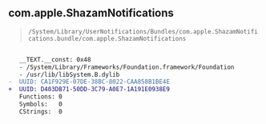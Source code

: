 ## com.apple.ShazamNotifications

> `/System/Library/UserNotifications/Bundles/com.apple.ShazamNotifications.bundle/com.apple.ShazamNotifications`

```diff

   __TEXT.__const: 0x48
   - /System/Library/Frameworks/Foundation.framework/Foundation
   - /usr/lib/libSystem.B.dylib
-  UUID: CA1F929E-07DE-38BC-8022-CAA858B1BE4E
+  UUID: D403DB71-50DD-3C79-A0E7-1A191E0938E9
   Functions: 0
   Symbols:   0
   CStrings:  0

```
